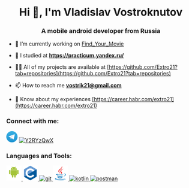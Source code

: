 <h1 align="center">Hi 👋, I'm Vladislav Vostroknutov</h1>
<h3 align="center">A mobile android developer from Russia</h3>

- 🔭 I’m currently working on [Find_Your_Movie](https://github.com/Extro21/Find_Your_Movie)

- 🌱 I studied at **https://practicum.yandex.ru/**

- 👨‍💻 All of my projects are available at [https://github.com/Extro21?tab=repositories](https://github.com/Extro21?tab=repositories)

- 📫 How to reach me **vostrik21@gmail.com**

- 📄 Know about my experiences [https://career.habr.com/extro21](https://career.habr.com/extro21)

<h3 align="left">Connect with me:</h3>
<p align="left">
<a href="https://t.me/extro21">
<img src="https://github.com/Extro21/Extro21/blob/main/telegtam_image.png" width="30" height="30"></a>
<a href="https://discord.gg/Y2RYzQwX" target="blank"><img src="https://raw.githubusercontent.com/rahuldkjain/github-profile-readme-generator/master/src/images/icons/Social/discord.svg" alt="Y2RYzQwX" height="32" width="42" /></a>
</p>

<h3 align="left">Languages and Tools:</h3>
<p align="left"> <a href="https://developer.android.com" target="_blank" rel="noreferrer"> <img src="https://raw.githubusercontent.com/devicons/devicon/master/icons/android/android-original-wordmark.svg" alt="android" width="40" height="40"/> </a> <a href="https://www.cprogramming.com/" target="_blank" rel="noreferrer"> <img src="https://raw.githubusercontent.com/devicons/devicon/master/icons/c/c-original.svg" alt="c" width="40" height="40"/> </a> <a href="https://git-scm.com/" target="_blank" rel="noreferrer"> <img src="https://www.vectorlogo.zone/logos/git-scm/git-scm-icon.svg" alt="git" width="40" height="40"/> </a> <a href="https://www.java.com" target="_blank" rel="noreferrer"> <img src="https://raw.githubusercontent.com/devicons/devicon/master/icons/java/java-original.svg" alt="java" width="40" height="40"/> </a> <a href="https://kotlinlang.org" target="_blank" rel="noreferrer"> <img src="https://www.vectorlogo.zone/logos/kotlinlang/kotlinlang-icon.svg" alt="kotlin" width="40" height="40"/> </a> <a href="https://postman.com" target="_blank" rel="noreferrer"> <img src="https://www.vectorlogo.zone/logos/getpostman/getpostman-icon.svg" alt="postman" width="40" height="40"/> </a> </p>

